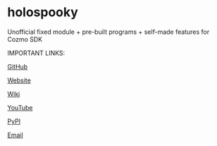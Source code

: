 # holospooky
Unofficial fixed module + pre-built programs + self-made features for Cozmo SDK

IMPORTANT LINKS:

[GitHub](https://github.com/montypythonist/holospooky)

[Website](https://montypythonist.carrd.co/)

[Wiki](https://github.com/montypythonist/holospooky/wiki)

[YouTube](https://www.youtube.com/@montypythonist)

[PyPI](https://pypi.org/user/montypythonist/)

[Email](mailto:julia.alotoom.contact@gmail.com)